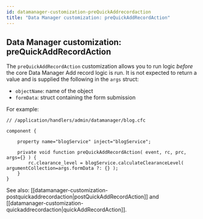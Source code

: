 ```yaml
---
id: datamanager-customization-preQuickAddrecordaction
title: "Data Manager customization: preQuickAddRecordAction"
---
```


## Data Manager customization: preQuickAddRecordAction

The `preQuickAddRecordAction` customization allows you to run logic _before_ the core Data Manager Add record logic is run. It is not expected to return a value and is supplied the following in the `args` struct:

* `objectName`: name of the object
* `formData`: struct containing the form submission

For example:

```luceescript
// /application/handlers/admin/datamanager/blog.cfc

component {

	property name="blogService" inject="blogService";

	private void function preQuickAddRecordAction( event, rc, prc, args={} ) {
		rc.clearance_level = blogService.calculateClearanceLevel( argumentCollection=args.formData ?: {} );
	}
}

```

See also: [[datamanager-customization-postquickaddrecordaction|postQuickAddRecordAction]] and [[datamanager-customization-quickaddrecordaction|quickAddRecordAction]].


